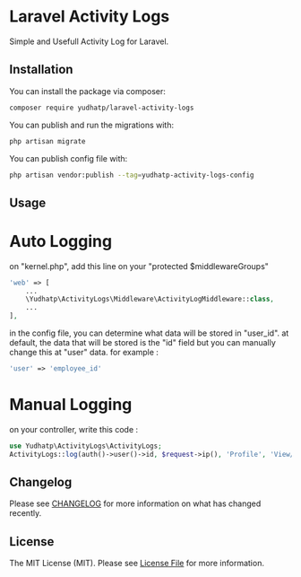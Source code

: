 # Laravel Activity Logs

Simple and Usefull Activity Log for Laravel.

## Installation

You can install the package via composer:

```bash
composer require yudhatp/laravel-activity-logs
```

You can publish and run the migrations with:

```bash
php artisan migrate
```

You can publish config file with:

```bash
php artisan vendor:publish --tag=yudhatp-activity-logs-config
```

## Usage

# Auto Logging
on "kernel.php", add this line on your "protected $middlewareGroups"
```php
'web' => [
    ...
    \Yudhatp\ActivityLogs\Middleware\ActivityLogMiddleware::class,
    ...
],
```

in the config file, you can determine what data will be stored in "user_id". at default, the data that will be stored is the "id" field but you can manually change this at "user" data. for example : 
```php
'user' => 'employee_id'
```


# Manual Logging
on your controller, write this code :
```php
use Yudhatp\ActivityLogs\ActivityLogs;
ActivityLogs::log(auth()->user()->id, $request->ip(), 'Profile', 'View/Edit Profile');
```


## Changelog

Please see [CHANGELOG](CHANGELOG.md) for more information on what has changed recently.


## License

The MIT License (MIT). Please see [License File](LICENSE.md) for more information.
